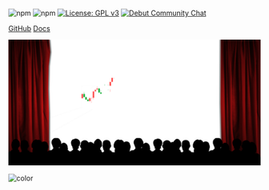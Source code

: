 \
\
\
\
\
\
\
\
\
\
\
\
<br/>

![npm](https://img.shields.io/npm/v/@debut/community-core)
![npm](https://img.shields.io/npm/dm/@debut/community-core)
[![License: GPL v3](https://img.shields.io/badge/License-GPLv3-blue.svg)](https://www.gnu.org/licenses/gpl-3.0)
[![Debut Community Chat](https://badgen.net/badge/tg/community/cyan?icon=telegram)](https://t.me/+Acu2sbLIy_c0OWIy)

[GitHub](https://github.com/debut-js/Strategies)
[Docs](#debut-trading-framework)

![](assets/logo_transparent_web.png)

![color](#000000)